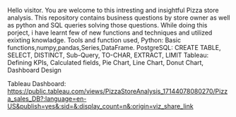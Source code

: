 Hello visitor.
You are welcome to this intresting and insightful Pizza store analysis.
This repository contains business questions by store owner as well as python and SQL queries solving those questions.
While doing this porject, i have learnt few of new functions and techniques and utilized exixting knowladge.
Tools and function used,
Python: Basic functions,numpy,pandas,Series,DataFrame.
PostgreSQL: CREATE TABLE, SELECT, DISTINCT, Sub-Query, TO-CHAR, EXTRACT, LIMIT
Tableau: Defining KPIs, Calculated fields, Pie Chart, Line Chart, Donut Chart, Dashboard Design 

Tableau Dashboard: https://public.tableau.com/views/PizzaStoreAnalysis_17144078080270/Pizza_sales_DB?:language=en-US&publish=yes&:sid=&:display_count=n&:origin=viz_share_link 
